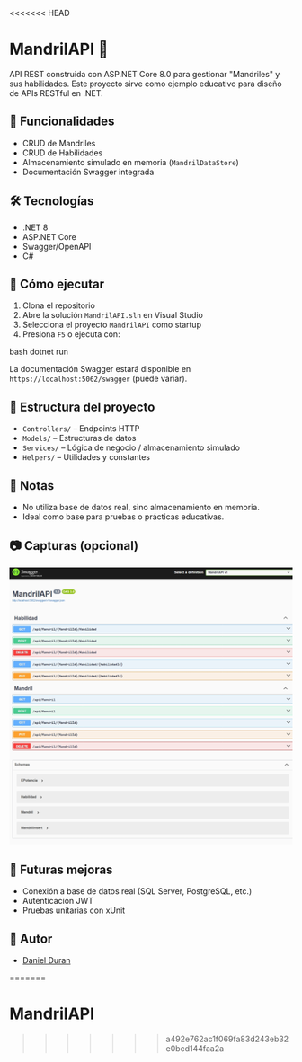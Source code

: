 <<<<<<< HEAD
# MandrilAPI 🐒

API REST construida con ASP.NET Core 8.0 para gestionar "Mandriles" y sus habilidades. Este proyecto sirve como ejemplo educativo para diseño de APIs RESTful en .NET.

## 🚀 Funcionalidades

- CRUD de Mandriles
- CRUD de Habilidades
- Almacenamiento simulado en memoria (`MandrilDataStore`)
- Documentación Swagger integrada

## 🛠️ Tecnologías

- .NET 8
- ASP.NET Core
- Swagger/OpenAPI
- C#

## 🧪 Cómo ejecutar

1. Clona el repositorio
2. Abre la solución `MandrilAPI.sln` en Visual Studio
3. Selecciona el proyecto `MandrilAPI` como startup
4. Presiona `F5` o ejecuta con:

bash
dotnet run

La documentación Swagger estará disponible en `https://localhost:5062/swagger` (puede variar).

## 📂 Estructura del proyecto

- `Controllers/` – Endpoints HTTP
- `Models/` – Estructuras de datos
- `Services/` – Lógica de negocio / almacenamiento simulado
- `Helpers/` – Utilidades y constantes

## 📌 Notas

- No utiliza base de datos real, sino almacenamiento en memoria.
- Ideal como base para pruebas o prácticas educativas.

## 📷 Capturas (opcional)

![Swagger UI](./swagger-ui.png) <!-- Cambia el nombre si usás otro -->

## 🔮 Futuras mejoras

- Conexión a base de datos real (SQL Server, PostgreSQL, etc.)
- Autenticación JWT
- Pruebas unitarias con xUnit

## 🙌 Autor

- [Daniel Duran](https://www.linkedin.com/in/duran-daniel)



=======
# MandrilAPI
>>>>>>> a492e762ac1f069fa83d243eb32e0bcd144faa2a

